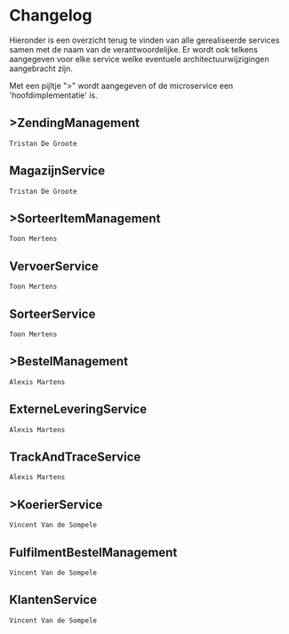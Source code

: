 # Changelog

Hieronder is een overzicht terug te vinden van alle gerealiseerde services samen met de naam van de verantwoordelijke.
Er wordt ook telkens aangegeven voor elke service welke eventuele architectuurwijzigingen aangebracht zijn.

Met een pijltje ">" wordt aangegeven of de microservice een 'hoofdimplementatie' is.

## >**ZendingManagement** 
`Tristan De Groote`

## MagazijnService
`Tristan De Groote`

## >**SorteerItemManagement**
`Toon Mertens`

## VervoerService
`Toon Mertens`

## SorteerService
`Toon Mertens`

## >**BestelManagement**
`Alexis Martens`

## ExterneLeveringService
`Alexis Martens`

## TrackAndTraceService
`Alexis Martens`

## >**KoerierService**
`Vincent Van de Sompele`

## FulfilmentBestelManagement
`Vincent Van de Sompele`

## KlantenService
`Vincent Van de Sompele`

